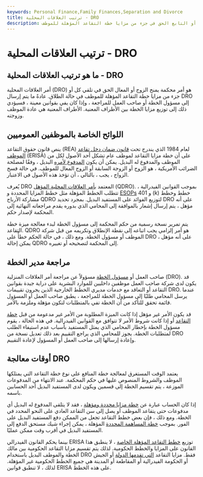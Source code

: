 ```yaml
---
keywords: Personal Finance,Family Finances,Separation and Divorce
title: ترتيب العلاقات المحلية - DRO
description: يعطي أمر العلاقات المحلية الزوج السابق أو التابع الحق في جزء من مزايا خطة التقاعد المؤهلة للموظف.
---
```


# ترتيب العلاقات المحلية - DRO
## ما هو ترتيب العلاقات المحلية - DRO

أمر العلاقات المحلية (DRO) هو أمر محكمة يمنح الزوج أو المعال الحق في تلقي كل أو جزء من مزايا خطة التقاعد المؤهلة للموظف في حالة الطلاق. عادةً ما يتم إرسال DRO إلى مسؤول الخطة أو صاحب العمل للمراجعة ، وإذا كان يفي بقوانين معينة ، فسيؤدي ذلك إلى توزيع مزايا الخطة بين الأطراف المعنية. الأطراف المعنية هي عادة الموظف وزوجته.

## اللوائح الخاصة بالموظفين العموميين

ينص قانون حقوق التقاعد (REA) لعام 1984 الذي يندرج تحت [قانون ضمان دخل تقاعد الموظف](/erisa) (ERISA) على أن خطة مزايا التقاعد لموظف عام تشكل أحد الأصول لكل من الموظف والمدفوع له البديل. يمكن أن يكون [المدفوع لأمره](/payee) البديل ، وفقًا لمصلحة الضرائب الأمريكية ، هو الزوج أو الزوجة السابقة أو الزوج المعال للموظف. في حالة فسخ الزواج ، يجب ، بالتالي ، أن تؤخذ هذه الأصول في الاعتبار.

يُعرف DRO المعتمد [بأمر العلاقات المحلية المؤهل](/qdro) (QDRO). بموجب القوانين الفيدرالية ، تتطلب الخطط المؤهلة مثل خطط المزايا المحددة و [ESOPs](/esop) و 401 (k) خطط وخطط مشاركة الأرباح QDRO لتوزيع الفوائد على المستفيد البديل. بمجرد تحديد DRO على أنه مؤهل ، يتم إرسال إشعار بالموافقة إلى المحامي الذي بدوره يقدم مراجعاته النهائية إلى المحكمة لإصدار حكم.

يتم تمرير نسخة رسمية من حكم المحكمة إلى مسؤول الخطة لبدء معالجة ميزة خطة التقاعد. QDRO هو أمر إلزامي يجب اتباعه إلى نقطة الإنطلاق وتكريمه من قبل شركة الموظف أو مسؤول الخطة. ومع ذلك ، في حالة الحكم خطأً على DRO على أنه مؤهل ، يمكن إحالة QDRO إلى المحكمة لتصحيحه أو تغييره.

## مراجعة مدير الخطة

صاحب العمل أو [مسؤول الخطة](/plan_administrator) مسؤولاً عن مراجعة أمر العلاقات المنزلية (DRO). قد يكون لدى شركة صاحب العمل موظفين داخليين للموارد البشرية على دراية جيدة بقوانين التقاعد أو التعاقد مع خدمات مديري الخطط الخارجية الذين يجرون تقييمات DRO. عندما يرسل المحامي طلبًا إلى مسؤول الخطة للمراجعة ، يطبق صاحب العمل أو المسؤول قائمة تحقق للتأكد من أن الخطة تفي بالمتطلبات لتكون مؤهلة وملزمة بالأمر.

قد يكون الأمر غير مؤهل إذا كانت الميزة المطلوبة من الأمر غير مدعومة من قبل [خطة التقاعد](/retirement) أو إذا كانت شروط الأمر لا تتوافق مع القوانين الفيدرالية. في هذه الحالة ، يقوم مسؤول الخطة بإخطار المحامي الذي يمثل المستفيد بأسباب عدم استيفاء الطلب لمتطلبات الخطة. يجوز للمحامي الذي يراجع التقييم بعد ذلك تعديل نسخة من DRO وإعادة إرسالها إلى صاحب العمل أو المسؤول لإعادة التقييم.

## أوقات معالجة DRO

يعتمد الوقت المستغرق لمعالجة خطة المنافع على نوع خطة التقاعد التي يمتلكها الموظف والشروط المنصوص عليها في حكم المحكمة. عند الانتهاء من المدفوعات الموزعة ، يتم تقسيم الخطة إلى قسمين ويكون لدى المستفيد البديل أحد الحسابين باسمه.

إذا كان الحساب عبارة عن [خطة مزايا محددة ومؤهلة](/definedbenefitpensionplan) ، فقد لا يتلقى المدفوع له البديل أي مدفوعات حتى يتقاعد الموظف أو يصل إلى سن التقاعد العادي على النحو المحدد في الخطة. ومع ذلك ، فإن بعض خطط التقاعد تجعل من الممكن دفع المستفيد البديل على الفور. بموجب [خطة المساهمة المحددة](/definedcontributionplan) المؤهلة ، يمكن إجراء شيك مستحق الدفع إلى المستفيد البديل في أقرب وقت ممكن عمليًا.

بينما يحكم القانون الفيدرالي ERISA توزيع [خطط التقاعد المؤهلة الخاصة](/qrp) ، لا ينطبق هذا القانون على المزايا والخطط الحكومية. لذلك يتم تقسيم مزايا التقاعد الحكومية بين مالك الخطة والموظف البديل باستخدام DRO فقط. مزايا التقاعد [التي تقدمها الدولة](/calpers) أو الجيش أو الحكومة الفيدرالية أو المقاطعة أو المدينة هي جميع الخطط الحكومية غير المؤهلة. لذلك ، لا تنطبق قوانين ERISA على هذه الخطط.

